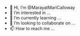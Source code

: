 - 👋 Hi, I’m @MarayatMariCalloway
- 👀 I’m interested in ...
- 🌱 I’m currently learning ...
- 💞️ I’m looking to collaborate on ...
- 📫 How to reach me ...

<!---
MarayatMariCalloway/MarayatMariCalloway is a ✨ special ✨ repository because its `README.md` (this file) appears on your GitHub profile.
You can click the Preview link to take a look at your changes.
--->
